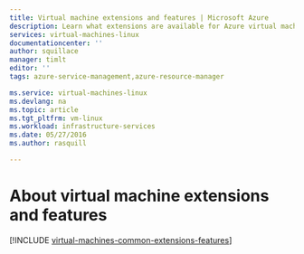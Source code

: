 ```yaml
---
title: Virtual machine extensions and features | Microsoft Azure
description: Learn what extensions are available for Azure virtual machines, grouped by what they provide or improve.
services: virtual-machines-linux
documentationcenter: ''
author: squillace
manager: timlt
editor: ''
tags: azure-service-management,azure-resource-manager

ms.service: virtual-machines-linux
ms.devlang: na
ms.topic: article
ms.tgt_pltfrm: vm-linux
ms.workload: infrastructure-services
ms.date: 05/27/2016
ms.author: rasquill

---
```

# About virtual machine extensions and features
[!INCLUDE [virtual-machines-common-extensions-features](../../includes/virtual-machines-common-extensions-features.md)]

